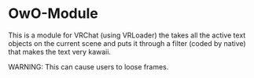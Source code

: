# OwO-Module
This is a module for VRChat (using VRLoader) the takes all the active text objects on the current scene and puts it through a filter (coded by native) that makes the text very kawaii.

WARNING: This can cause users to loose frames.
